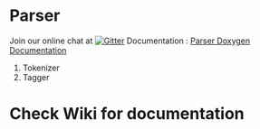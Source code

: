 Parser
===========================

Join our online chat at [![Gitter](https://badges.gitter.im/NLP/gitter.svg)](https://gitter.im/nlp)
Documentation : [Parser Doxygen Documentation](http://nlp.github.io/Parser/)

1. Tokenizer
2. Tagger

# Check Wiki for documentation
